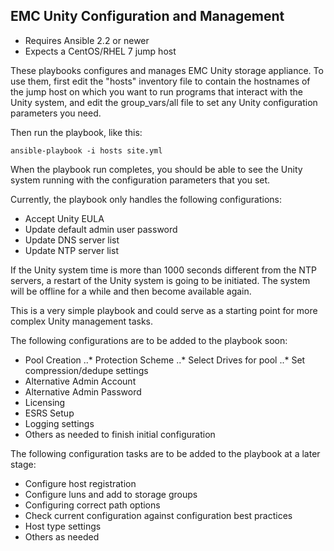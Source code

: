 ## EMC Unity Configuration and Management

- Requires Ansible 2.2 or newer
- Expects a CentOS/RHEL 7 jump host

These playbooks configures and manages EMC Unity storage appliance.
To use them, first edit the "hosts" inventory file to contain the
hostnames of the jump host on which you want to run programs that 
interact with the Unity system, and edit the group_vars/all file to 
set any Unity configuration parameters you need.

Then run the playbook, like this:

	ansible-playbook -i hosts site.yml

When the playbook run completes, you should be able to see the Unity system 
running with the configuration parameters that you set.

Currently, the playbook only handles the following configurations:

- Accept Unity EULA
- Update default admin user password
- Update DNS server list
- Update NTP server list

If the Unity system time is more than 1000 seconds different from the NTP servers, 
a restart of the Unity system is going to be initiated. The system will be offline 
for a while and then become available again.

This is a very simple playbook and could serve as a starting point for more
complex Unity management tasks. 

The following configurations are to be added to the playbook soon:

- Pool Creation
..* Protection Scheme
..* Select Drives for pool
..* Set compression/dedupe settings
- Alternative Admin Account
- Alternative Admin Password
- Licensing
- ESRS Setup
- Logging settings
- Others as needed to finish initial configuration

The following configuration tasks are to be added to the playbook at a later stage:
- Configure host registration
- Configure luns and add to storage groups
- Configuring correct path options
- Check current configuration against configuration best practices
- Host type settings
- Others as needed


